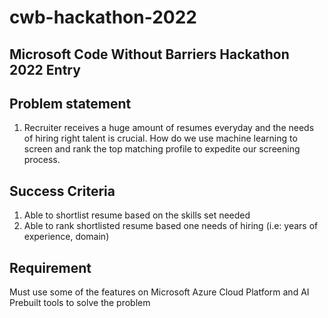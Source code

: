 # cwb-hackathon-2022

Microsoft Code Without Barriers Hackathon 2022 Entry
------------------------------------------------------


Problem statement
------------------
1. Recruiter receives a huge amount of resumes everyday and the needs of hiring right talent is crucial. How do we use machine learning to screen and rank the top matching profile to expedite our screening process.


Success Criteria
-----------------
1. Able to shortlist resume based on the skills set needed
2. Able to rank shortlisted resume based one needs of hiring (i.e: years of experience, domain)


Requirement
-------------
Must use some of the features on Microsoft Azure Cloud Platform and AI Prebuilt tools to solve the problem
